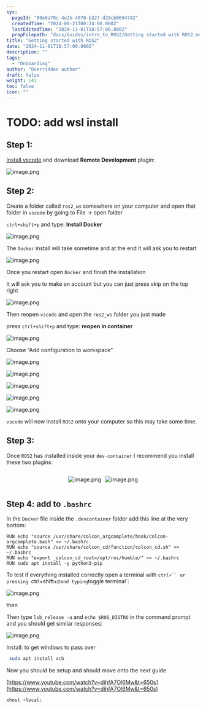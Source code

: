 ```yaml
---
sys:
  pageId: "89e0a78c-4e2b-4070-b327-d28cb0694742"
  createdTime: "2024-08-21T00:24:00.000Z"
  lastEditedTime: "2024-11-01T18:57:00.000Z"
  propFilepath: "docs/Guides/intro_to_ROS2/Getting started with ROS2.md"
title: "Getting started with ROS2"
date: "2024-11-01T18:57:00.000Z"
description: ""
tags:
  - "Onboarding"
author: "Overridden author"
draft: false
weight: 141
toc: false
icon: ""
---
```


# TODO: add wsl install

## Step 1:

[Install vscode](https://code.visualstudio.com/download) and download **Remote Development** plugin:

![image.png](https://prod-files-secure.s3.us-west-2.amazonaws.com/d518164a-d88e-44d1-a4ee-3adb3bd8bce0/efb52993-1881-4a40-b95e-6f020334f022/image.png?X-Amz-Algorithm=AWS4-HMAC-SHA256&X-Amz-Content-Sha256=UNSIGNED-PAYLOAD&X-Amz-Credential=ASIAZI2LB46635GKE3BS%2F20250315%2Fus-west-2%2Fs3%2Faws4_request&X-Amz-Date=20250315T121219Z&X-Amz-Expires=3600&X-Amz-Security-Token=IQoJb3JpZ2luX2VjELz%2F%2F%2F%2F%2F%2F%2F%2F%2F%2FwEaCXVzLXdlc3QtMiJIMEYCIQCinBaEjUpRcOIsrqudz5i71%2FmvzV9WhEjG5WJleVWYOQIhAOrZ76khTYRy2lS4EbiMHElM6cN4VSV6fD3pxyHvqo%2FPKv8DCBUQABoMNjM3NDIzMTgzODA1IgzkVd75y5W6w1fAIaoq3AP%2Bjqx056zP2comf0Ehr6RZnATDaq3TErQrDpZc0NeQ%2BAn2I5pRkxlgsEVAhi1c0jVp2aaqgeN0kwUvQd%2B9eSRoGF8vRASUUngipe%2FZk62oVIg5sm6rVSXmAt1FyrH%2BSRSJEZ%2BJLN4BeIl29cS5PtE0xjHHaaMhTPm8iacMVr34MpsLMsxfEAAKeu7jr1f3pMHqLM0JhoRlocosHmXvVOlWWWxAwkFv5Q2ixTlMAZwysnRcWQ3np%2BHzwmU1D2V6doYNa7b03%2BCef%2BrUyupVJqGqPrpqp3%2BiJaSKyr6ngsOMC0FROQRCHW3bYvZ1ai6D%2FflTJiQ%2BfbGI86qke2wivKjA59iKiwYY4uCUKsW5kXq7ALfC368GlgDyIRr80RwImF9fCWFdwUCsxyW8vPdC65bhYlN8zOOiieMojTqZx8BHU1TXvybAyOfySLZOZN25Q%2B1bYoQvday7W2n0MParK2SxP%2FxcZtWGs3pRtZrCIKwh%2BDUo702m%2FONh4HMnRSccZGwKXTonhZXq6WWkI4fPnayy84Fxb%2F%2BZexBhBnGhQUdIJqms43HMi%2FlV9Gi5%2B3q1p7X9rpiWo%2BiK9Py46x9BEdQG2j%2FAsDvWZ%2BaWQvEfGDbni7%2FmWMIxs2RHoKgJ7jC60NW%2BBjqkAa08e0gZX%2Bxt004Tp%2FQTakOLO0Q17tkKV6McANIo0kndkB43F4dPhvXF3drktQTi9UqnAcKBLLeUv9YP2JhUqYUWMKYuakMGZjZgak1TKk56CCfemYVN4Cdm%2FHsSMUvABxagt%2FJkZ89hTvs%2FEVZdIIQ4Gwaane9Dz6Nh5UiHYV%2FZLC1%2FfltLERp5FADjee%2FlJBLh5E9sMlm%2BnVZo%2BydD9dwKOxeC&X-Amz-Signature=3e4bd632358c12ec132ae110a237db63383cc559bc63d1aba186fc80ad735fe0&X-Amz-SignedHeaders=host&x-id=GetObject)

## Step 2:

Create a folder called `ros2_ws` somewhere on your computer and open that folder in `vscode` by going to File → open folder 

`ctrl+shift+p` and type: **Install Docker**

![image.png](https://prod-files-secure.s3.us-west-2.amazonaws.com/d518164a-d88e-44d1-a4ee-3adb3bd8bce0/2269dc0e-1cd5-47ff-bceb-c04ad9b2eab0/image.png?X-Amz-Algorithm=AWS4-HMAC-SHA256&X-Amz-Content-Sha256=UNSIGNED-PAYLOAD&X-Amz-Credential=ASIAZI2LB46635GKE3BS%2F20250315%2Fus-west-2%2Fs3%2Faws4_request&X-Amz-Date=20250315T121219Z&X-Amz-Expires=3600&X-Amz-Security-Token=IQoJb3JpZ2luX2VjELz%2F%2F%2F%2F%2F%2F%2F%2F%2F%2FwEaCXVzLXdlc3QtMiJIMEYCIQCinBaEjUpRcOIsrqudz5i71%2FmvzV9WhEjG5WJleVWYOQIhAOrZ76khTYRy2lS4EbiMHElM6cN4VSV6fD3pxyHvqo%2FPKv8DCBUQABoMNjM3NDIzMTgzODA1IgzkVd75y5W6w1fAIaoq3AP%2Bjqx056zP2comf0Ehr6RZnATDaq3TErQrDpZc0NeQ%2BAn2I5pRkxlgsEVAhi1c0jVp2aaqgeN0kwUvQd%2B9eSRoGF8vRASUUngipe%2FZk62oVIg5sm6rVSXmAt1FyrH%2BSRSJEZ%2BJLN4BeIl29cS5PtE0xjHHaaMhTPm8iacMVr34MpsLMsxfEAAKeu7jr1f3pMHqLM0JhoRlocosHmXvVOlWWWxAwkFv5Q2ixTlMAZwysnRcWQ3np%2BHzwmU1D2V6doYNa7b03%2BCef%2BrUyupVJqGqPrpqp3%2BiJaSKyr6ngsOMC0FROQRCHW3bYvZ1ai6D%2FflTJiQ%2BfbGI86qke2wivKjA59iKiwYY4uCUKsW5kXq7ALfC368GlgDyIRr80RwImF9fCWFdwUCsxyW8vPdC65bhYlN8zOOiieMojTqZx8BHU1TXvybAyOfySLZOZN25Q%2B1bYoQvday7W2n0MParK2SxP%2FxcZtWGs3pRtZrCIKwh%2BDUo702m%2FONh4HMnRSccZGwKXTonhZXq6WWkI4fPnayy84Fxb%2F%2BZexBhBnGhQUdIJqms43HMi%2FlV9Gi5%2B3q1p7X9rpiWo%2BiK9Py46x9BEdQG2j%2FAsDvWZ%2BaWQvEfGDbni7%2FmWMIxs2RHoKgJ7jC60NW%2BBjqkAa08e0gZX%2Bxt004Tp%2FQTakOLO0Q17tkKV6McANIo0kndkB43F4dPhvXF3drktQTi9UqnAcKBLLeUv9YP2JhUqYUWMKYuakMGZjZgak1TKk56CCfemYVN4Cdm%2FHsSMUvABxagt%2FJkZ89hTvs%2FEVZdIIQ4Gwaane9Dz6Nh5UiHYV%2FZLC1%2FfltLERp5FADjee%2FlJBLh5E9sMlm%2BnVZo%2BydD9dwKOxeC&X-Amz-Signature=8ae9363847fea17de65dc87dd17a9384dd1aaf7fb413e12978e17e45988b6cf8&X-Amz-SignedHeaders=host&x-id=GetObject)

The `Docker` install will take sometime and at the end it will ask you to restart

![image.png](https://prod-files-secure.s3.us-west-2.amazonaws.com/d518164a-d88e-44d1-a4ee-3adb3bd8bce0/ed233f78-be33-4b1f-b89c-9c346c0e961e/image.png?X-Amz-Algorithm=AWS4-HMAC-SHA256&X-Amz-Content-Sha256=UNSIGNED-PAYLOAD&X-Amz-Credential=ASIAZI2LB46635GKE3BS%2F20250315%2Fus-west-2%2Fs3%2Faws4_request&X-Amz-Date=20250315T121219Z&X-Amz-Expires=3600&X-Amz-Security-Token=IQoJb3JpZ2luX2VjELz%2F%2F%2F%2F%2F%2F%2F%2F%2F%2FwEaCXVzLXdlc3QtMiJIMEYCIQCinBaEjUpRcOIsrqudz5i71%2FmvzV9WhEjG5WJleVWYOQIhAOrZ76khTYRy2lS4EbiMHElM6cN4VSV6fD3pxyHvqo%2FPKv8DCBUQABoMNjM3NDIzMTgzODA1IgzkVd75y5W6w1fAIaoq3AP%2Bjqx056zP2comf0Ehr6RZnATDaq3TErQrDpZc0NeQ%2BAn2I5pRkxlgsEVAhi1c0jVp2aaqgeN0kwUvQd%2B9eSRoGF8vRASUUngipe%2FZk62oVIg5sm6rVSXmAt1FyrH%2BSRSJEZ%2BJLN4BeIl29cS5PtE0xjHHaaMhTPm8iacMVr34MpsLMsxfEAAKeu7jr1f3pMHqLM0JhoRlocosHmXvVOlWWWxAwkFv5Q2ixTlMAZwysnRcWQ3np%2BHzwmU1D2V6doYNa7b03%2BCef%2BrUyupVJqGqPrpqp3%2BiJaSKyr6ngsOMC0FROQRCHW3bYvZ1ai6D%2FflTJiQ%2BfbGI86qke2wivKjA59iKiwYY4uCUKsW5kXq7ALfC368GlgDyIRr80RwImF9fCWFdwUCsxyW8vPdC65bhYlN8zOOiieMojTqZx8BHU1TXvybAyOfySLZOZN25Q%2B1bYoQvday7W2n0MParK2SxP%2FxcZtWGs3pRtZrCIKwh%2BDUo702m%2FONh4HMnRSccZGwKXTonhZXq6WWkI4fPnayy84Fxb%2F%2BZexBhBnGhQUdIJqms43HMi%2FlV9Gi5%2B3q1p7X9rpiWo%2BiK9Py46x9BEdQG2j%2FAsDvWZ%2BaWQvEfGDbni7%2FmWMIxs2RHoKgJ7jC60NW%2BBjqkAa08e0gZX%2Bxt004Tp%2FQTakOLO0Q17tkKV6McANIo0kndkB43F4dPhvXF3drktQTi9UqnAcKBLLeUv9YP2JhUqYUWMKYuakMGZjZgak1TKk56CCfemYVN4Cdm%2FHsSMUvABxagt%2FJkZ89hTvs%2FEVZdIIQ4Gwaane9Dz6Nh5UiHYV%2FZLC1%2FfltLERp5FADjee%2FlJBLh5E9sMlm%2BnVZo%2BydD9dwKOxeC&X-Amz-Signature=6ce194b879e1e97e11c57ce630da5e033635d7b2f7dd2a9be85e1885e8c1e353&X-Amz-SignedHeaders=host&x-id=GetObject)

Once you restart open `Docker` and finish the installation

It will ask you to make an account but you can just press skip on the top right

![image.png](https://prod-files-secure.s3.us-west-2.amazonaws.com/d518164a-d88e-44d1-a4ee-3adb3bd8bce0/21010ad9-1659-4fd9-9f59-9932a09b2a3d/image.png?X-Amz-Algorithm=AWS4-HMAC-SHA256&X-Amz-Content-Sha256=UNSIGNED-PAYLOAD&X-Amz-Credential=ASIAZI2LB46635GKE3BS%2F20250315%2Fus-west-2%2Fs3%2Faws4_request&X-Amz-Date=20250315T121219Z&X-Amz-Expires=3600&X-Amz-Security-Token=IQoJb3JpZ2luX2VjELz%2F%2F%2F%2F%2F%2F%2F%2F%2F%2FwEaCXVzLXdlc3QtMiJIMEYCIQCinBaEjUpRcOIsrqudz5i71%2FmvzV9WhEjG5WJleVWYOQIhAOrZ76khTYRy2lS4EbiMHElM6cN4VSV6fD3pxyHvqo%2FPKv8DCBUQABoMNjM3NDIzMTgzODA1IgzkVd75y5W6w1fAIaoq3AP%2Bjqx056zP2comf0Ehr6RZnATDaq3TErQrDpZc0NeQ%2BAn2I5pRkxlgsEVAhi1c0jVp2aaqgeN0kwUvQd%2B9eSRoGF8vRASUUngipe%2FZk62oVIg5sm6rVSXmAt1FyrH%2BSRSJEZ%2BJLN4BeIl29cS5PtE0xjHHaaMhTPm8iacMVr34MpsLMsxfEAAKeu7jr1f3pMHqLM0JhoRlocosHmXvVOlWWWxAwkFv5Q2ixTlMAZwysnRcWQ3np%2BHzwmU1D2V6doYNa7b03%2BCef%2BrUyupVJqGqPrpqp3%2BiJaSKyr6ngsOMC0FROQRCHW3bYvZ1ai6D%2FflTJiQ%2BfbGI86qke2wivKjA59iKiwYY4uCUKsW5kXq7ALfC368GlgDyIRr80RwImF9fCWFdwUCsxyW8vPdC65bhYlN8zOOiieMojTqZx8BHU1TXvybAyOfySLZOZN25Q%2B1bYoQvday7W2n0MParK2SxP%2FxcZtWGs3pRtZrCIKwh%2BDUo702m%2FONh4HMnRSccZGwKXTonhZXq6WWkI4fPnayy84Fxb%2F%2BZexBhBnGhQUdIJqms43HMi%2FlV9Gi5%2B3q1p7X9rpiWo%2BiK9Py46x9BEdQG2j%2FAsDvWZ%2BaWQvEfGDbni7%2FmWMIxs2RHoKgJ7jC60NW%2BBjqkAa08e0gZX%2Bxt004Tp%2FQTakOLO0Q17tkKV6McANIo0kndkB43F4dPhvXF3drktQTi9UqnAcKBLLeUv9YP2JhUqYUWMKYuakMGZjZgak1TKk56CCfemYVN4Cdm%2FHsSMUvABxagt%2FJkZ89hTvs%2FEVZdIIQ4Gwaane9Dz6Nh5UiHYV%2FZLC1%2FfltLERp5FADjee%2FlJBLh5E9sMlm%2BnVZo%2BydD9dwKOxeC&X-Amz-Signature=01394b8d428cd008305abf40e371610d27fc2dbf19e06c38241e5f12a78bfc78&X-Amz-SignedHeaders=host&x-id=GetObject)

Then reopen `vscode` and open the `ros2_ws` folder you just made

press `ctrl+shift+p` and type: **reopen in container**

![image.png](https://prod-files-secure.s3.us-west-2.amazonaws.com/d518164a-d88e-44d1-a4ee-3adb3bd8bce0/4e93b8c2-41ad-488c-8095-c74205196118/image.png?X-Amz-Algorithm=AWS4-HMAC-SHA256&X-Amz-Content-Sha256=UNSIGNED-PAYLOAD&X-Amz-Credential=ASIAZI2LB46635GKE3BS%2F20250315%2Fus-west-2%2Fs3%2Faws4_request&X-Amz-Date=20250315T121219Z&X-Amz-Expires=3600&X-Amz-Security-Token=IQoJb3JpZ2luX2VjELz%2F%2F%2F%2F%2F%2F%2F%2F%2F%2FwEaCXVzLXdlc3QtMiJIMEYCIQCinBaEjUpRcOIsrqudz5i71%2FmvzV9WhEjG5WJleVWYOQIhAOrZ76khTYRy2lS4EbiMHElM6cN4VSV6fD3pxyHvqo%2FPKv8DCBUQABoMNjM3NDIzMTgzODA1IgzkVd75y5W6w1fAIaoq3AP%2Bjqx056zP2comf0Ehr6RZnATDaq3TErQrDpZc0NeQ%2BAn2I5pRkxlgsEVAhi1c0jVp2aaqgeN0kwUvQd%2B9eSRoGF8vRASUUngipe%2FZk62oVIg5sm6rVSXmAt1FyrH%2BSRSJEZ%2BJLN4BeIl29cS5PtE0xjHHaaMhTPm8iacMVr34MpsLMsxfEAAKeu7jr1f3pMHqLM0JhoRlocosHmXvVOlWWWxAwkFv5Q2ixTlMAZwysnRcWQ3np%2BHzwmU1D2V6doYNa7b03%2BCef%2BrUyupVJqGqPrpqp3%2BiJaSKyr6ngsOMC0FROQRCHW3bYvZ1ai6D%2FflTJiQ%2BfbGI86qke2wivKjA59iKiwYY4uCUKsW5kXq7ALfC368GlgDyIRr80RwImF9fCWFdwUCsxyW8vPdC65bhYlN8zOOiieMojTqZx8BHU1TXvybAyOfySLZOZN25Q%2B1bYoQvday7W2n0MParK2SxP%2FxcZtWGs3pRtZrCIKwh%2BDUo702m%2FONh4HMnRSccZGwKXTonhZXq6WWkI4fPnayy84Fxb%2F%2BZexBhBnGhQUdIJqms43HMi%2FlV9Gi5%2B3q1p7X9rpiWo%2BiK9Py46x9BEdQG2j%2FAsDvWZ%2BaWQvEfGDbni7%2FmWMIxs2RHoKgJ7jC60NW%2BBjqkAa08e0gZX%2Bxt004Tp%2FQTakOLO0Q17tkKV6McANIo0kndkB43F4dPhvXF3drktQTi9UqnAcKBLLeUv9YP2JhUqYUWMKYuakMGZjZgak1TKk56CCfemYVN4Cdm%2FHsSMUvABxagt%2FJkZ89hTvs%2FEVZdIIQ4Gwaane9Dz6Nh5UiHYV%2FZLC1%2FfltLERp5FADjee%2FlJBLh5E9sMlm%2BnVZo%2BydD9dwKOxeC&X-Amz-Signature=ff9bf5ed1fa2b75a8fc4dadfb60e1b28d75c0152d5de43aa3061913028ca3bff&X-Amz-SignedHeaders=host&x-id=GetObject)

Choose “Add configuration to workspace”

![image.png](https://prod-files-secure.s3.us-west-2.amazonaws.com/d518164a-d88e-44d1-a4ee-3adb3bd8bce0/9560b282-5060-4989-ba37-97e7b2c22476/image.png?X-Amz-Algorithm=AWS4-HMAC-SHA256&X-Amz-Content-Sha256=UNSIGNED-PAYLOAD&X-Amz-Credential=ASIAZI2LB46635GKE3BS%2F20250315%2Fus-west-2%2Fs3%2Faws4_request&X-Amz-Date=20250315T121219Z&X-Amz-Expires=3600&X-Amz-Security-Token=IQoJb3JpZ2luX2VjELz%2F%2F%2F%2F%2F%2F%2F%2F%2F%2FwEaCXVzLXdlc3QtMiJIMEYCIQCinBaEjUpRcOIsrqudz5i71%2FmvzV9WhEjG5WJleVWYOQIhAOrZ76khTYRy2lS4EbiMHElM6cN4VSV6fD3pxyHvqo%2FPKv8DCBUQABoMNjM3NDIzMTgzODA1IgzkVd75y5W6w1fAIaoq3AP%2Bjqx056zP2comf0Ehr6RZnATDaq3TErQrDpZc0NeQ%2BAn2I5pRkxlgsEVAhi1c0jVp2aaqgeN0kwUvQd%2B9eSRoGF8vRASUUngipe%2FZk62oVIg5sm6rVSXmAt1FyrH%2BSRSJEZ%2BJLN4BeIl29cS5PtE0xjHHaaMhTPm8iacMVr34MpsLMsxfEAAKeu7jr1f3pMHqLM0JhoRlocosHmXvVOlWWWxAwkFv5Q2ixTlMAZwysnRcWQ3np%2BHzwmU1D2V6doYNa7b03%2BCef%2BrUyupVJqGqPrpqp3%2BiJaSKyr6ngsOMC0FROQRCHW3bYvZ1ai6D%2FflTJiQ%2BfbGI86qke2wivKjA59iKiwYY4uCUKsW5kXq7ALfC368GlgDyIRr80RwImF9fCWFdwUCsxyW8vPdC65bhYlN8zOOiieMojTqZx8BHU1TXvybAyOfySLZOZN25Q%2B1bYoQvday7W2n0MParK2SxP%2FxcZtWGs3pRtZrCIKwh%2BDUo702m%2FONh4HMnRSccZGwKXTonhZXq6WWkI4fPnayy84Fxb%2F%2BZexBhBnGhQUdIJqms43HMi%2FlV9Gi5%2B3q1p7X9rpiWo%2BiK9Py46x9BEdQG2j%2FAsDvWZ%2BaWQvEfGDbni7%2FmWMIxs2RHoKgJ7jC60NW%2BBjqkAa08e0gZX%2Bxt004Tp%2FQTakOLO0Q17tkKV6McANIo0kndkB43F4dPhvXF3drktQTi9UqnAcKBLLeUv9YP2JhUqYUWMKYuakMGZjZgak1TKk56CCfemYVN4Cdm%2FHsSMUvABxagt%2FJkZ89hTvs%2FEVZdIIQ4Gwaane9Dz6Nh5UiHYV%2FZLC1%2FfltLERp5FADjee%2FlJBLh5E9sMlm%2BnVZo%2BydD9dwKOxeC&X-Amz-Signature=4d31804bfe0e9abdbd273fe932695be1cf5f9c7431709429be640a5d3cce756d&X-Amz-SignedHeaders=host&x-id=GetObject)

![image.png](https://prod-files-secure.s3.us-west-2.amazonaws.com/d518164a-d88e-44d1-a4ee-3adb3bd8bce0/2ee63f81-886b-48e8-a553-dc6e5eac99e4/image.png?X-Amz-Algorithm=AWS4-HMAC-SHA256&X-Amz-Content-Sha256=UNSIGNED-PAYLOAD&X-Amz-Credential=ASIAZI2LB46635GKE3BS%2F20250315%2Fus-west-2%2Fs3%2Faws4_request&X-Amz-Date=20250315T121219Z&X-Amz-Expires=3600&X-Amz-Security-Token=IQoJb3JpZ2luX2VjELz%2F%2F%2F%2F%2F%2F%2F%2F%2F%2FwEaCXVzLXdlc3QtMiJIMEYCIQCinBaEjUpRcOIsrqudz5i71%2FmvzV9WhEjG5WJleVWYOQIhAOrZ76khTYRy2lS4EbiMHElM6cN4VSV6fD3pxyHvqo%2FPKv8DCBUQABoMNjM3NDIzMTgzODA1IgzkVd75y5W6w1fAIaoq3AP%2Bjqx056zP2comf0Ehr6RZnATDaq3TErQrDpZc0NeQ%2BAn2I5pRkxlgsEVAhi1c0jVp2aaqgeN0kwUvQd%2B9eSRoGF8vRASUUngipe%2FZk62oVIg5sm6rVSXmAt1FyrH%2BSRSJEZ%2BJLN4BeIl29cS5PtE0xjHHaaMhTPm8iacMVr34MpsLMsxfEAAKeu7jr1f3pMHqLM0JhoRlocosHmXvVOlWWWxAwkFv5Q2ixTlMAZwysnRcWQ3np%2BHzwmU1D2V6doYNa7b03%2BCef%2BrUyupVJqGqPrpqp3%2BiJaSKyr6ngsOMC0FROQRCHW3bYvZ1ai6D%2FflTJiQ%2BfbGI86qke2wivKjA59iKiwYY4uCUKsW5kXq7ALfC368GlgDyIRr80RwImF9fCWFdwUCsxyW8vPdC65bhYlN8zOOiieMojTqZx8BHU1TXvybAyOfySLZOZN25Q%2B1bYoQvday7W2n0MParK2SxP%2FxcZtWGs3pRtZrCIKwh%2BDUo702m%2FONh4HMnRSccZGwKXTonhZXq6WWkI4fPnayy84Fxb%2F%2BZexBhBnGhQUdIJqms43HMi%2FlV9Gi5%2B3q1p7X9rpiWo%2BiK9Py46x9BEdQG2j%2FAsDvWZ%2BaWQvEfGDbni7%2FmWMIxs2RHoKgJ7jC60NW%2BBjqkAa08e0gZX%2Bxt004Tp%2FQTakOLO0Q17tkKV6McANIo0kndkB43F4dPhvXF3drktQTi9UqnAcKBLLeUv9YP2JhUqYUWMKYuakMGZjZgak1TKk56CCfemYVN4Cdm%2FHsSMUvABxagt%2FJkZ89hTvs%2FEVZdIIQ4Gwaane9Dz6Nh5UiHYV%2FZLC1%2FfltLERp5FADjee%2FlJBLh5E9sMlm%2BnVZo%2BydD9dwKOxeC&X-Amz-Signature=47300ef1f180407dc5de5b7cd503ef21f71c0fec5f221442d439a072f0e3d4b8&X-Amz-SignedHeaders=host&x-id=GetObject)

![image.png](https://prod-files-secure.s3.us-west-2.amazonaws.com/d518164a-d88e-44d1-a4ee-3adb3bd8bce0/ae1580b2-b048-407e-aed9-b584224a7a04/image.png?X-Amz-Algorithm=AWS4-HMAC-SHA256&X-Amz-Content-Sha256=UNSIGNED-PAYLOAD&X-Amz-Credential=ASIAZI2LB46635GKE3BS%2F20250315%2Fus-west-2%2Fs3%2Faws4_request&X-Amz-Date=20250315T121219Z&X-Amz-Expires=3600&X-Amz-Security-Token=IQoJb3JpZ2luX2VjELz%2F%2F%2F%2F%2F%2F%2F%2F%2F%2FwEaCXVzLXdlc3QtMiJIMEYCIQCinBaEjUpRcOIsrqudz5i71%2FmvzV9WhEjG5WJleVWYOQIhAOrZ76khTYRy2lS4EbiMHElM6cN4VSV6fD3pxyHvqo%2FPKv8DCBUQABoMNjM3NDIzMTgzODA1IgzkVd75y5W6w1fAIaoq3AP%2Bjqx056zP2comf0Ehr6RZnATDaq3TErQrDpZc0NeQ%2BAn2I5pRkxlgsEVAhi1c0jVp2aaqgeN0kwUvQd%2B9eSRoGF8vRASUUngipe%2FZk62oVIg5sm6rVSXmAt1FyrH%2BSRSJEZ%2BJLN4BeIl29cS5PtE0xjHHaaMhTPm8iacMVr34MpsLMsxfEAAKeu7jr1f3pMHqLM0JhoRlocosHmXvVOlWWWxAwkFv5Q2ixTlMAZwysnRcWQ3np%2BHzwmU1D2V6doYNa7b03%2BCef%2BrUyupVJqGqPrpqp3%2BiJaSKyr6ngsOMC0FROQRCHW3bYvZ1ai6D%2FflTJiQ%2BfbGI86qke2wivKjA59iKiwYY4uCUKsW5kXq7ALfC368GlgDyIRr80RwImF9fCWFdwUCsxyW8vPdC65bhYlN8zOOiieMojTqZx8BHU1TXvybAyOfySLZOZN25Q%2B1bYoQvday7W2n0MParK2SxP%2FxcZtWGs3pRtZrCIKwh%2BDUo702m%2FONh4HMnRSccZGwKXTonhZXq6WWkI4fPnayy84Fxb%2F%2BZexBhBnGhQUdIJqms43HMi%2FlV9Gi5%2B3q1p7X9rpiWo%2BiK9Py46x9BEdQG2j%2FAsDvWZ%2BaWQvEfGDbni7%2FmWMIxs2RHoKgJ7jC60NW%2BBjqkAa08e0gZX%2Bxt004Tp%2FQTakOLO0Q17tkKV6McANIo0kndkB43F4dPhvXF3drktQTi9UqnAcKBLLeUv9YP2JhUqYUWMKYuakMGZjZgak1TKk56CCfemYVN4Cdm%2FHsSMUvABxagt%2FJkZ89hTvs%2FEVZdIIQ4Gwaane9Dz6Nh5UiHYV%2FZLC1%2FfltLERp5FADjee%2FlJBLh5E9sMlm%2BnVZo%2BydD9dwKOxeC&X-Amz-Signature=f4e06eaa8c79b5053044a6064ad36433f0d5b5ba336fe89f9bab119644539614&X-Amz-SignedHeaders=host&x-id=GetObject)

![image.png](https://prod-files-secure.s3.us-west-2.amazonaws.com/d518164a-d88e-44d1-a4ee-3adb3bd8bce0/53255b28-f75e-430f-b9e3-c0ac8577e42b/image.png?X-Amz-Algorithm=AWS4-HMAC-SHA256&X-Amz-Content-Sha256=UNSIGNED-PAYLOAD&X-Amz-Credential=ASIAZI2LB46635GKE3BS%2F20250315%2Fus-west-2%2Fs3%2Faws4_request&X-Amz-Date=20250315T121219Z&X-Amz-Expires=3600&X-Amz-Security-Token=IQoJb3JpZ2luX2VjELz%2F%2F%2F%2F%2F%2F%2F%2F%2F%2FwEaCXVzLXdlc3QtMiJIMEYCIQCinBaEjUpRcOIsrqudz5i71%2FmvzV9WhEjG5WJleVWYOQIhAOrZ76khTYRy2lS4EbiMHElM6cN4VSV6fD3pxyHvqo%2FPKv8DCBUQABoMNjM3NDIzMTgzODA1IgzkVd75y5W6w1fAIaoq3AP%2Bjqx056zP2comf0Ehr6RZnATDaq3TErQrDpZc0NeQ%2BAn2I5pRkxlgsEVAhi1c0jVp2aaqgeN0kwUvQd%2B9eSRoGF8vRASUUngipe%2FZk62oVIg5sm6rVSXmAt1FyrH%2BSRSJEZ%2BJLN4BeIl29cS5PtE0xjHHaaMhTPm8iacMVr34MpsLMsxfEAAKeu7jr1f3pMHqLM0JhoRlocosHmXvVOlWWWxAwkFv5Q2ixTlMAZwysnRcWQ3np%2BHzwmU1D2V6doYNa7b03%2BCef%2BrUyupVJqGqPrpqp3%2BiJaSKyr6ngsOMC0FROQRCHW3bYvZ1ai6D%2FflTJiQ%2BfbGI86qke2wivKjA59iKiwYY4uCUKsW5kXq7ALfC368GlgDyIRr80RwImF9fCWFdwUCsxyW8vPdC65bhYlN8zOOiieMojTqZx8BHU1TXvybAyOfySLZOZN25Q%2B1bYoQvday7W2n0MParK2SxP%2FxcZtWGs3pRtZrCIKwh%2BDUo702m%2FONh4HMnRSccZGwKXTonhZXq6WWkI4fPnayy84Fxb%2F%2BZexBhBnGhQUdIJqms43HMi%2FlV9Gi5%2B3q1p7X9rpiWo%2BiK9Py46x9BEdQG2j%2FAsDvWZ%2BaWQvEfGDbni7%2FmWMIxs2RHoKgJ7jC60NW%2BBjqkAa08e0gZX%2Bxt004Tp%2FQTakOLO0Q17tkKV6McANIo0kndkB43F4dPhvXF3drktQTi9UqnAcKBLLeUv9YP2JhUqYUWMKYuakMGZjZgak1TKk56CCfemYVN4Cdm%2FHsSMUvABxagt%2FJkZ89hTvs%2FEVZdIIQ4Gwaane9Dz6Nh5UiHYV%2FZLC1%2FfltLERp5FADjee%2FlJBLh5E9sMlm%2BnVZo%2BydD9dwKOxeC&X-Amz-Signature=8f2c9cd14d6d02bfe28509a519b06714706fa3cd94903cf4a8e1ac1f0afef86b&X-Amz-SignedHeaders=host&x-id=GetObject)

![image.png](https://prod-files-secure.s3.us-west-2.amazonaws.com/d518164a-d88e-44d1-a4ee-3adb3bd8bce0/7c562767-5af9-4ffb-97d1-327bcdf4ee00/image.png?X-Amz-Algorithm=AWS4-HMAC-SHA256&X-Amz-Content-Sha256=UNSIGNED-PAYLOAD&X-Amz-Credential=ASIAZI2LB46635GKE3BS%2F20250315%2Fus-west-2%2Fs3%2Faws4_request&X-Amz-Date=20250315T121219Z&X-Amz-Expires=3600&X-Amz-Security-Token=IQoJb3JpZ2luX2VjELz%2F%2F%2F%2F%2F%2F%2F%2F%2F%2FwEaCXVzLXdlc3QtMiJIMEYCIQCinBaEjUpRcOIsrqudz5i71%2FmvzV9WhEjG5WJleVWYOQIhAOrZ76khTYRy2lS4EbiMHElM6cN4VSV6fD3pxyHvqo%2FPKv8DCBUQABoMNjM3NDIzMTgzODA1IgzkVd75y5W6w1fAIaoq3AP%2Bjqx056zP2comf0Ehr6RZnATDaq3TErQrDpZc0NeQ%2BAn2I5pRkxlgsEVAhi1c0jVp2aaqgeN0kwUvQd%2B9eSRoGF8vRASUUngipe%2FZk62oVIg5sm6rVSXmAt1FyrH%2BSRSJEZ%2BJLN4BeIl29cS5PtE0xjHHaaMhTPm8iacMVr34MpsLMsxfEAAKeu7jr1f3pMHqLM0JhoRlocosHmXvVOlWWWxAwkFv5Q2ixTlMAZwysnRcWQ3np%2BHzwmU1D2V6doYNa7b03%2BCef%2BrUyupVJqGqPrpqp3%2BiJaSKyr6ngsOMC0FROQRCHW3bYvZ1ai6D%2FflTJiQ%2BfbGI86qke2wivKjA59iKiwYY4uCUKsW5kXq7ALfC368GlgDyIRr80RwImF9fCWFdwUCsxyW8vPdC65bhYlN8zOOiieMojTqZx8BHU1TXvybAyOfySLZOZN25Q%2B1bYoQvday7W2n0MParK2SxP%2FxcZtWGs3pRtZrCIKwh%2BDUo702m%2FONh4HMnRSccZGwKXTonhZXq6WWkI4fPnayy84Fxb%2F%2BZexBhBnGhQUdIJqms43HMi%2FlV9Gi5%2B3q1p7X9rpiWo%2BiK9Py46x9BEdQG2j%2FAsDvWZ%2BaWQvEfGDbni7%2FmWMIxs2RHoKgJ7jC60NW%2BBjqkAa08e0gZX%2Bxt004Tp%2FQTakOLO0Q17tkKV6McANIo0kndkB43F4dPhvXF3drktQTi9UqnAcKBLLeUv9YP2JhUqYUWMKYuakMGZjZgak1TKk56CCfemYVN4Cdm%2FHsSMUvABxagt%2FJkZ89hTvs%2FEVZdIIQ4Gwaane9Dz6Nh5UiHYV%2FZLC1%2FfltLERp5FADjee%2FlJBLh5E9sMlm%2BnVZo%2BydD9dwKOxeC&X-Amz-Signature=1a676ca72fdde9c5eff86dfd408e23469cd7077a6ffe5fd63c33961ac58db7d2&X-Amz-SignedHeaders=host&x-id=GetObject)

`vscode` will now install `ROS2` onto your computer so this may take some time.

## Step 3:

Once `ROS2` has installed inside your `dev-container` I recommend you install these two plugins:

<div style="display: flex;flex-direction: row; column-gap:10px; max-width: 630px;justify-content: center;">
<div>

![image.png](https://prod-files-secure.s3.us-west-2.amazonaws.com/d518164a-d88e-44d1-a4ee-3adb3bd8bce0/3fc3d550-5a54-4ba1-ba6b-faa01cdb7369/image.png?X-Amz-Algorithm=AWS4-HMAC-SHA256&X-Amz-Content-Sha256=UNSIGNED-PAYLOAD&X-Amz-Credential=ASIAZI2LB46625N5HOW7%2F20250315%2Fus-west-2%2Fs3%2Faws4_request&X-Amz-Date=20250315T121223Z&X-Amz-Expires=3600&X-Amz-Security-Token=IQoJb3JpZ2luX2VjELz%2F%2F%2F%2F%2F%2F%2F%2F%2F%2FwEaCXVzLXdlc3QtMiJGMEQCIAIWszxf%2BWc2clEGTMwJiMv2MkocsXEtWhBJ%2BU0rLvvrAiBx494Hfk7Nez6w6EyJJ8H9YZeQ%2BI8KncSzSwqu0YE%2F%2BSr%2FAwgVEAAaDDYzNzQyMzE4MzgwNSIMhJ3km7y3ordVA2WaKtwDkW%2F%2B32DAvSNTb%2Fj5mSD1Q7jCwrOma6H4ZU6oQFGmRUvIOmwV4Xmz4P1bXLrzK%2F%2BDPnn0iy%2Fi3NcxctHd%2F8lek%2BeQ9WPadxGF698ySAa%2Bql4prKPDLTRpeizkRE38FJGYB9P7%2Fy9yrAAIM5l1bTr8IX2WXxCLh7R5eGajmGAHo50FJML8wbM1UnIkVlKACVr%2B%2BcRcuLUcUhdxjUTzv12cz5GRFjuSjak4LzgM6FGABqm9Aac2nIpajqS3PiDPeMkFDcoLyrA1UQIvyWmUZ5vJsk7tjz0sXxUtfbnAfYpNIrAYvkNeba%2FcrinBBysJWT4B3B0Nz9bBDeg2grwVTFGOf6UQQPNiApANbusH%2BruXBtOfrSpIQf1EDtYvjJPjFa5BQPq0ZFqDFdrlaHuGcMWwG5W5bf36o%2B2DXntQ%2F0HrDUCXKhtVa%2FoQhCjZU1poHxrVQbj7ySJ%2BQWCJYGeKmQK%2FSatqDzkYvtpFmBDUXp1kmCvBFsCxbEb4AxtRgwAOXxWIiPLnaYJUyjArqXjuxVyNU8BK9ZHzj9klrN3KVs8gp3reaokOtJPMdg%2ByufhQYZI6az2rmn5lojr6u3%2FzB8t42Wy77Dd85C%2FQy6XK43oCB9BMgRqjpZJMha198uswptDVvgY6pgH%2BRFHV94bXRJ%2BAfCmhFRBfQTBv9zGFqAiHi8mrhR5D%2FazdQPC6kVPtXPGD2o1fYqspi3bxDRHDLGQa%2B4PAAuYTsVpoZ23Vm%2BRKdAa02jQrdzpxdmY2GwvfYDzlrvDSG%2BQ5D3DrMabqJF4jQo4QDzBfo0cUM68NdnSrK3NNwbGvPOlviIhRoPrT1%2BVO6b9Xsu2mjoOimbjEj5ksM8FJwDG5SfWVWTob&X-Amz-Signature=057a303900760376dfe71ee5357edf710d62cac2c41b9634b3accc13797478e1&X-Amz-SignedHeaders=host&x-id=GetObject)

</div>
<div>

![image.png](https://prod-files-secure.s3.us-west-2.amazonaws.com/d518164a-d88e-44d1-a4ee-3adb3bd8bce0/d994cc66-13c2-4093-a5a3-f84cf4601a82/image.png?X-Amz-Algorithm=AWS4-HMAC-SHA256&X-Amz-Content-Sha256=UNSIGNED-PAYLOAD&X-Amz-Credential=ASIAZI2LB466Q46FCTUA%2F20250315%2Fus-west-2%2Fs3%2Faws4_request&X-Amz-Date=20250315T121224Z&X-Amz-Expires=3600&X-Amz-Security-Token=IQoJb3JpZ2luX2VjELz%2F%2F%2F%2F%2F%2F%2F%2F%2F%2FwEaCXVzLXdlc3QtMiJIMEYCIQDH9qvsRg4ojMLiEURuNZi1K2IM4JbnUVPJiu8Fn7GqmAIhAOssiLpC0aM%2FpOYnbqGisY6iHY%2F%2FyNEI8VRSkXpg7WbGKv8DCBUQABoMNjM3NDIzMTgzODA1IgzpjvzS38jSi8QPN08q3AMSiJrJLxXOFDviydbZEgwvPExI1UMi8mySUS88Z%2Bb9Fs4ZYLsEjaSCfV2MvjLMMIw20uL8D5Liff1KsFc4DzNhSGibYiMCcTQodUOAeT2akS8sMtAxW3v9idPizvOAIVzAkINSzlZFJboT2fibU19plcDpK9eJY5akksojAa2wObKQM0JcR1FMTkVvXQ6%2FoBwStzV2o4arnTcSuB7cEmcBbKYpaknKkQSKvBPDHYOMPWnW%2BcJ5A8rktqdw79fDYSNr%2BpTUL7VWm1BuLYKTNbM6F7e0akutfR5%2BJAlWsVVntCZ1jkIPQhq2F%2BVNUoxQRr6ZBYR%2BfI%2FUmVg0rVksO9BGN%2FtQ4lameJ6X%2BXm1Pmrr14SZnZmy6Si%2BUyLMQuo1zbw5pOzvjIKqxWXNZj%2BYfGxCleX0PjJhB0iue7O%2Fb2d2%2F2cPVw%2Bbs63zx%2BHpmiUzUxHuNsv%2BpTMzrUrZuBWVtyTmzklnl00zybO3ch5e6DykGvwK%2F9tfNr4Zu77t%2FrNYt1CXKwcoX7MCzAwd76wH4mpHobwhKbL5XvG8dDkrNgyCUPp1OIaeQF%2B5jvv1%2FqnlHrpnwoNaFfdg0WbSXyGeoerylR8ET4pQS%2B3yiaU0QX20piBJKWyrd9FpJJ9qDTD40NW%2BBjqkAcWupXD5UOdqg5f9E%2BxGDYuAtSy9n4bGu9s5xdYDRVooZmxK4iLA3FINFdCmF4xsWg0Ut6dNNI3a3isgvXBZC6eS73EfD3nLPNZRFjOUwfiCvrP1%2BPjHU3S1ya3KXRFsDetM8RDNHxMSY58qAjFWZF38ZIenpkMZAw%2Feh7%2BO2ap8gCdWc%2F2wCYEbwg2CpvnddfHDGM2%2BvmesjHXqPBFhJRNX8yNC&X-Amz-Signature=49a205f18ab9def0245543636950fac5ac2f44d419b7c275a5b09a9376cdc977&X-Amz-SignedHeaders=host&x-id=GetObject)

</div>
</div>

## Step 4: add to `.bashrc`

In the `Docker` file inside the `.devcontainer` folder add this line at the very bottom: 

```docker
RUN echo "source /usr/share/colcon_argcomplete/hook/colcon-argcomplete.bash" >> ~/.bashrc
RUN echo "source /usr/share/colcon_cd/function/colcon_cd.sh" >> ~/.bashrc
RUN echo "export _colcon_cd_root=/opt/ros/humble/" >> ~/.bashrc
RUN sudo apt install -y python3-pip 
```

To test if everything installed correctly open a terminal with `ctrl+`` or pressing `ctrl+shift+p` and typing `toggle terminal`:

![image.png](https://prod-files-secure.s3.us-west-2.amazonaws.com/d518164a-d88e-44d1-a4ee-3adb3bd8bce0/6a4943d8-b04e-4c02-9a58-775f3384d1a5/image.png?X-Amz-Algorithm=AWS4-HMAC-SHA256&X-Amz-Content-Sha256=UNSIGNED-PAYLOAD&X-Amz-Credential=ASIAZI2LB46635GKE3BS%2F20250315%2Fus-west-2%2Fs3%2Faws4_request&X-Amz-Date=20250315T121219Z&X-Amz-Expires=3600&X-Amz-Security-Token=IQoJb3JpZ2luX2VjELz%2F%2F%2F%2F%2F%2F%2F%2F%2F%2FwEaCXVzLXdlc3QtMiJIMEYCIQCinBaEjUpRcOIsrqudz5i71%2FmvzV9WhEjG5WJleVWYOQIhAOrZ76khTYRy2lS4EbiMHElM6cN4VSV6fD3pxyHvqo%2FPKv8DCBUQABoMNjM3NDIzMTgzODA1IgzkVd75y5W6w1fAIaoq3AP%2Bjqx056zP2comf0Ehr6RZnATDaq3TErQrDpZc0NeQ%2BAn2I5pRkxlgsEVAhi1c0jVp2aaqgeN0kwUvQd%2B9eSRoGF8vRASUUngipe%2FZk62oVIg5sm6rVSXmAt1FyrH%2BSRSJEZ%2BJLN4BeIl29cS5PtE0xjHHaaMhTPm8iacMVr34MpsLMsxfEAAKeu7jr1f3pMHqLM0JhoRlocosHmXvVOlWWWxAwkFv5Q2ixTlMAZwysnRcWQ3np%2BHzwmU1D2V6doYNa7b03%2BCef%2BrUyupVJqGqPrpqp3%2BiJaSKyr6ngsOMC0FROQRCHW3bYvZ1ai6D%2FflTJiQ%2BfbGI86qke2wivKjA59iKiwYY4uCUKsW5kXq7ALfC368GlgDyIRr80RwImF9fCWFdwUCsxyW8vPdC65bhYlN8zOOiieMojTqZx8BHU1TXvybAyOfySLZOZN25Q%2B1bYoQvday7W2n0MParK2SxP%2FxcZtWGs3pRtZrCIKwh%2BDUo702m%2FONh4HMnRSccZGwKXTonhZXq6WWkI4fPnayy84Fxb%2F%2BZexBhBnGhQUdIJqms43HMi%2FlV9Gi5%2B3q1p7X9rpiWo%2BiK9Py46x9BEdQG2j%2FAsDvWZ%2BaWQvEfGDbni7%2FmWMIxs2RHoKgJ7jC60NW%2BBjqkAa08e0gZX%2Bxt004Tp%2FQTakOLO0Q17tkKV6McANIo0kndkB43F4dPhvXF3drktQTi9UqnAcKBLLeUv9YP2JhUqYUWMKYuakMGZjZgak1TKk56CCfemYVN4Cdm%2FHsSMUvABxagt%2FJkZ89hTvs%2FEVZdIIQ4Gwaane9Dz6Nh5UiHYV%2FZLC1%2FfltLERp5FADjee%2FlJBLh5E9sMlm%2BnVZo%2BydD9dwKOxeC&X-Amz-Signature=bc194a9288dc6eae84e42349680b5ecfa93783a7d2100ef7c9f1e34fe7257abe&X-Amz-SignedHeaders=host&x-id=GetObject)

then 

Then type `lsb_release -a` and `echo $ROS_DISTRO` in the command prompt and you should get similar responses:

![image.png](https://prod-files-secure.s3.us-west-2.amazonaws.com/d518164a-d88e-44d1-a4ee-3adb3bd8bce0/3e635dec-a805-4e85-8b9e-d000e5b71a4e/image.png?X-Amz-Algorithm=AWS4-HMAC-SHA256&X-Amz-Content-Sha256=UNSIGNED-PAYLOAD&X-Amz-Credential=ASIAZI2LB46635GKE3BS%2F20250315%2Fus-west-2%2Fs3%2Faws4_request&X-Amz-Date=20250315T121219Z&X-Amz-Expires=3600&X-Amz-Security-Token=IQoJb3JpZ2luX2VjELz%2F%2F%2F%2F%2F%2F%2F%2F%2F%2FwEaCXVzLXdlc3QtMiJIMEYCIQCinBaEjUpRcOIsrqudz5i71%2FmvzV9WhEjG5WJleVWYOQIhAOrZ76khTYRy2lS4EbiMHElM6cN4VSV6fD3pxyHvqo%2FPKv8DCBUQABoMNjM3NDIzMTgzODA1IgzkVd75y5W6w1fAIaoq3AP%2Bjqx056zP2comf0Ehr6RZnATDaq3TErQrDpZc0NeQ%2BAn2I5pRkxlgsEVAhi1c0jVp2aaqgeN0kwUvQd%2B9eSRoGF8vRASUUngipe%2FZk62oVIg5sm6rVSXmAt1FyrH%2BSRSJEZ%2BJLN4BeIl29cS5PtE0xjHHaaMhTPm8iacMVr34MpsLMsxfEAAKeu7jr1f3pMHqLM0JhoRlocosHmXvVOlWWWxAwkFv5Q2ixTlMAZwysnRcWQ3np%2BHzwmU1D2V6doYNa7b03%2BCef%2BrUyupVJqGqPrpqp3%2BiJaSKyr6ngsOMC0FROQRCHW3bYvZ1ai6D%2FflTJiQ%2BfbGI86qke2wivKjA59iKiwYY4uCUKsW5kXq7ALfC368GlgDyIRr80RwImF9fCWFdwUCsxyW8vPdC65bhYlN8zOOiieMojTqZx8BHU1TXvybAyOfySLZOZN25Q%2B1bYoQvday7W2n0MParK2SxP%2FxcZtWGs3pRtZrCIKwh%2BDUo702m%2FONh4HMnRSccZGwKXTonhZXq6WWkI4fPnayy84Fxb%2F%2BZexBhBnGhQUdIJqms43HMi%2FlV9Gi5%2B3q1p7X9rpiWo%2BiK9Py46x9BEdQG2j%2FAsDvWZ%2BaWQvEfGDbni7%2FmWMIxs2RHoKgJ7jC60NW%2BBjqkAa08e0gZX%2Bxt004Tp%2FQTakOLO0Q17tkKV6McANIo0kndkB43F4dPhvXF3drktQTi9UqnAcKBLLeUv9YP2JhUqYUWMKYuakMGZjZgak1TKk56CCfemYVN4Cdm%2FHsSMUvABxagt%2FJkZ89hTvs%2FEVZdIIQ4Gwaane9Dz6Nh5UiHYV%2FZLC1%2FfltLERp5FADjee%2FlJBLh5E9sMlm%2BnVZo%2BydD9dwKOxeC&X-Amz-Signature=3df98efb2b426e7f3d6ab17b3b2dfd7ceab4454b5d9129d7bf49c1f2c4f810ee&X-Amz-SignedHeaders=host&x-id=GetObject)

Install:  to get windows to pass over

```bash
 sudo apt install xcb
```

Now you should be setup and should move onto the next guide 

[https://www.youtube.com/watch?v=dihfA7Ol6Mw&t=650s](https://www.youtube.com/watch?v=dihfA7Ol6Mw&t=650s)

```python
xhost +local:
```
